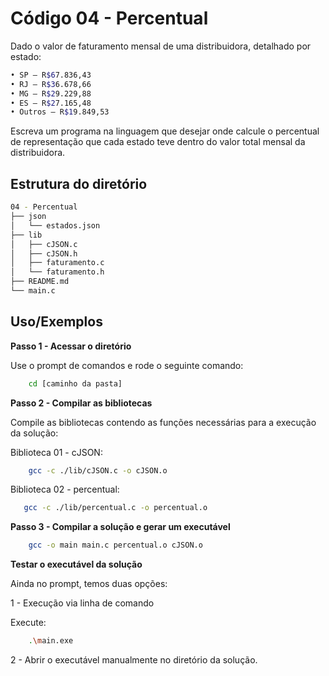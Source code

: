 # Código 04 - Percentual
Dado o valor de faturamento mensal de uma distribuidora, detalhado por estado:

```bash
• SP – R$67.836,43
• RJ – R$36.678,66
• MG – R$29.229,88
• ES – R$27.165,48
• Outros – R$19.849,53
```

Escreva um programa na linguagem que desejar onde calcule o percentual de representação que cada estado teve dentro do valor total mensal da distribuidora.  

## Estrutura do diretório

```bash
04 - Percentual
├── json
│   └── estados.json
├── lib
│   ├── cJSON.c
│   ├── cJSON.h
│   ├── faturamento.c
│   └── faturamento.h
├── README.md
└── main.c
````


## Uso/Exemplos

**Passo 1 - Acessar o diretório**

Use o prompt de comandos e rode o seguinte comando:

```bash
    cd [caminho da pasta]
````

**Passo 2 - Compilar as bibliotecas**

Compile as bibliotecas contendo as funções necessárias para a execução da solução:

Biblioteca 01 - cJSON:

```bash
    gcc -c ./lib/cJSON.c -o cJSON.o
````

Biblioteca 02 - percentual:

```bash
   gcc -c ./lib/percentual.c -o percentual.o
````
**Passo 3 - Compilar a solução e gerar um executável**

```bash
    gcc -o main main.c percentual.o cJSON.o
````

**Testar o executável da solução**

Ainda no prompt, temos duas opções:

1 - Execução via linha de comando

Execute:

```bash
    .\main.exe
````

2 - Abrir o executável manualmente no diretório da solução.
